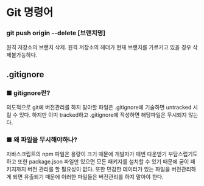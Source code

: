 # Git 명령어

### git push origin --delete [브랜치명]
원격 저장소의 브랜치 삭제. 원격 저장소의 헤더가 현재 브랜치를 가르키고 있을 경우 삭제불가능하다.


## .gitignore 
### ■ gitignore란?
의도적으로 git에 버전관리를 하지 말야할 파일은 .gitignore에 기술하면 untracked 시킬 수 있다. 하지만 이미 tracked하고 .gitignore에 작성하면 해당파일은 무시되지 않는다.

### ■ 왜 파일을 무시해야하나?
자바스크립트의 npm 파일은 용량이 크기 때문에 개발자가 매번 다운받기 부담스럽기도하고 또한 package.json 파일만 있으면 모든 패키지를 설치할 수 있기 때문에 굳이 패키지까지 버전 관리를 할 필요성이 없다. 또한 민감한 데이터가 있는 파일을 버전관리하게 되면 유출되기 때문에 이러한 파일들은 버전관리를 하지 말아야 한다. 
